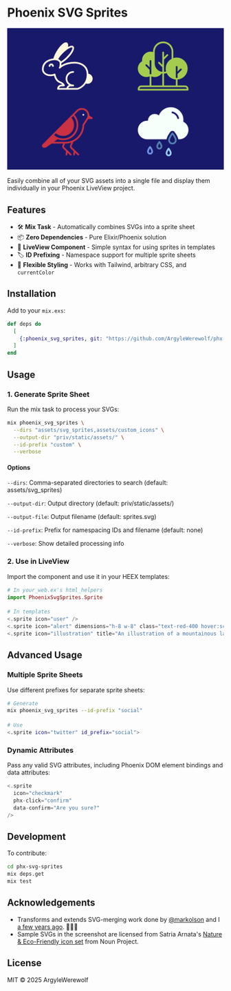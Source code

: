 # Phoenix SVG Sprites

![SVG Sprites Example](preview.png?raw=true)

Easily combine all of your SVG assets into a single file and display them individually in your Phoenix LiveView project.

## Features

- 🛠 **Mix Task** - Automatically combines SVGs into a sprite sheet
- 📦 **Zero Dependencies** - Pure Elixir/Phoenix solution
- 🎨 **LiveView Component** - Simple syntax for using sprites in templates
- 🏷 **ID Prefixing** - Namespace support for multiple sprite sheets
- 🧩 **Flexible Styling** - Works with Tailwind, arbitrary CSS, and `currentColor`

## Installation

Add to your `mix.exs`:

```elixir
def deps do
  [
    {:phoenix_svg_sprites, git: "https://github.com/ArgyleWerewolf/phx-svg-sprites.git"}
  ]
end
```

## Usage

### 1. Generate Sprite Sheet

Run the mix task to process your SVGs:

```bash
mix phoenix_svg_sprites \
  --dirs "assets/svg_sprites,assets/custom_icons" \
  --output-dir "priv/static/assets/" \
  --id-prefix "custom" \
  --verbose
```

#### Options

`--dirs`: Comma-separated directories to search (default: assets/svg_sprites)

`--output-dir`: Output directory (default: priv/static/assets/)

`--output-file`: Output filename (default: sprites.svg)

`--id-prefix`: Prefix for namespacing IDs and filename (default: none)

`--verbose`: Show detailed processing info

### 2. Use in LiveView

Import the component and use it in your HEEX templates:

```elixir
# In your_web.ex's html_helpers
import PhoenixSvgSprites.Sprite

# In templates
<.sprite icon="user" />
<.sprite icon="alert" dimensions="h-8 w-8" class="text-red-400 hover:scale-110 transition-transform" />
<.sprite icon="illustration" title="An illustration of a mountainous landscape at sunset" class="object-cover" />
```

## Advanced Usage

### Multiple Sprite Sheets

Use different prefixes for separate sprite sheets:

```bash
# Generate
mix phoenix_svg_sprites --id-prefix "social"

# Use
<.sprite icon="twitter" id_prefix="social">
```

### Dynamic Attributes

Pass any valid SVG attributes, including Phoenix DOM element bindings and data attributes:

```Elixir
<.sprite
  icon="checkmark"
  phx-click="confirm"
  data-confirm="Are you sure?"
/>
```

## Development

To contribute:

```bash
cd phx-svg-sprites
mix deps.get
mix test
```

## Acknowledgements

- Transforms and extends SVG-merging work done by [@markolson](https://github.com/markolson) and I [a few years ago](https://github.com/Allovue/phoenix-sprite-sheet). 🥔🤝🐺
- Sample SVGs in the screenshot are licensed from Satria Arnata's [Nature & Eco-Friendly icon set](https://thenounproject.com/browse/collection-icon/nature-eco-friendly-solid-276616/) from Noun Project.

## License
MIT © 2025 ArgyleWerewolf
